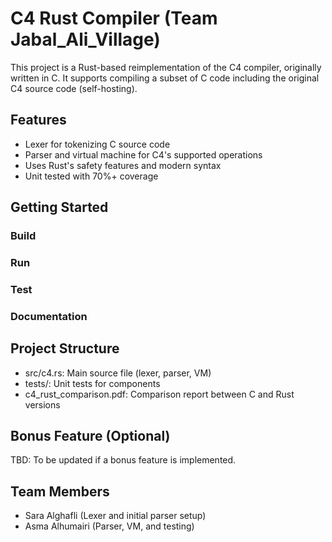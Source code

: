 # C4 Rust Compiler (Team Jabal_Ali_Village)

This project is a Rust-based reimplementation of the C4 compiler, originally written in C. It supports compiling a subset of C code including the original C4 source code (self-hosting).

## Features
- Lexer for tokenizing C source code
- Parser and virtual machine for C4's supported operations
- Uses Rust's safety features and modern syntax
- Unit tested with 70%+ coverage

## Getting Started

### Build

### Run

### Test

### Documentation

## Project Structure
- src/c4.rs: Main source file (lexer, parser, VM)
- tests/: Unit tests for components
- c4_rust_comparison.pdf: Comparison report between C and Rust versions

## Bonus Feature (Optional)
TBD: To be updated if a bonus feature is implemented.

## Team Members
- Sara Alghafli (Lexer and initial parser setup)
- Asma Alhumairi (Parser, VM, and testing)
